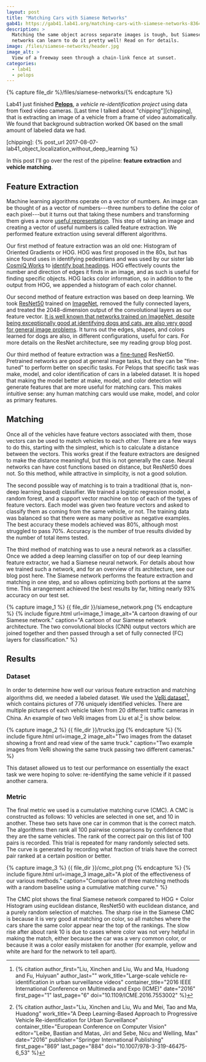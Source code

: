 ```yaml
---
layout: post
title: "Matching Cars with Siamese Networks"
gab41: https://gab41.lab41.org/matching-cars-with-siamese-networks-83646122ad9c
description: >
  Matching the same object across separate images is tough, but Siamese
  networks can learn to do it pretty well! Read on for details.
image: /files/siamese-networks/header.jpg
image_alt: >
  View of a freeway seen through a chain-link fence at sunset.
categories: 
  - lab41
  - pelops
---
```


{% capture file_dir %}/files/siamese-networks/{% endcapture %}

Lab41 just finished [**Pelops**][pelops], a _vehicle re-identification
project_ using data from fixed video cameras. [Last time I talked about
"chipping"][chipping], that is extracting an image of a vehicle from a frame
of video automatically. We found that background subtraction worked OK based
on the small amount of labeled data we had.

[pelops]: https://github.com/Lab41/pelops
[chipping]: {% post_url 2017-08-07-lab41_object_localization_without_deep_learning %}

In this post I'll go over the rest of the pipeline: **feature extraction** and
**vehicle matching**.

## Feature Extraction

Machine learning algorithms operate on a vector of numbers. An image can be
thought of as a vector of numbers---three numbers to define the color of each
pixel---but it turns out that taking these numbers and transforming them gives
a more [useful representation][vis]. This step of taking an image and creating
a vector of useful numbers is called feature extraction. We performed feature
extraction using several different algorithms.

[vis]: https://en.wikipedia.org/wiki/Visual_descriptor

Our first method of feature extraction was an old one: Histogram of Oriented
Gradients or HOG. HOG was first proposed in the 80s, but has since found uses
in identifying pedestrians and was used by our sister lab [CosmiQ
Works][cosmiq] to [identify boat headings][boats]. HOG effectively counts the
number and direction of edges it finds in an image, and as such is useful for
finding specific objects. HOG lacks color information, so in addition to the
output from HOG, we appended a histogram of each color channel.

[cosmiq]: https://medium.com/the-downlinq
[boats]: https://medium.com/the-downlinq/histogram-of-oriented-gradients-hog-heading-classification-a92d1cf5b3cc

Our second method of feature extraction was based on deep learning. We took
[ResNet50][resnet] trained on [ImageNet][in], removed the fully connected
layers, and treated the 2048-dimension output of the convolutional layers as
our feature vector. [It is well known that networks trained on ImageNet,
despite being exceptionally good at identifying dogs and cats, are also very
good for general image problems][transfer]. It turns out the edges, shapes,
and colors learned for dogs are also, in different configurations, useful for
cars. For more details on the ResNet architecture, see my reading group blog
post.

[resnet]: https://arxiv.org/abs/1512.03385
[in]: http://www.image-net.org/
[transfer]: https://cs231n.github.io/transfer-learning/

Our third method of feature extraction was a [fine-tuned][transfer] ResNet50.
Pretrained networks are good at general image tasks, but they can be
"fine-tuned" to perform better on specific tasks. For Pelops that specific
task was make, model, and color identification of cars in a labeled dataset.
It is hoped that making the model better at make, model, and color detection
will generate features that are more useful for matching cars. This makes
intuitive sense: any human matching cars would use make, model, and color as
primary features.

## Matching

Once all of the vehicles have feature vectors associated with them, those
vectors can be used to match vehicles to each other. There are a few ways to
do this, starting with the simplest, which is to calculate a distance between
the vectors. This works great if the feature extractors are designed to make
the distance meaningful, but this is not generally the case. Neural networks
can have cost functions based on distance, but ResNet50 does not. So this
method, while attractive in simplicity, is not a good solution.

The second possible way of matching is to train a traditional (that is,
non-deep learning based) classifier. We trained a logistic regression model, a
random forest, and a support vector machine on top of each of the types of
feature vectors. Each model was given two feature vectors and asked to
classify them as coming from the same vehicle, or not. The training data was
balanced so that there were as many positive as negative examples. The best
accuracy these models achieved was 80%, although most struggled to pass 70%.
Accuracy is the number of true results divided by the number of total items
tested.

The third method of matching was to use a neural network as a classifier. Once
we added a deep learning classifier on top of our deep learning feature
extractor, we had a Siamese neural network. For details about how we trained
such a network, and for an overview of its architecture, see our blog post
here. The Siamese network performs the feature extraction and matching in one
step, and so allows optimizing both portions at the same time. This
arrangement achieved the best results by far, hitting nearly 93% accuracy on
our test set.

{% capture image_1 %} {{ file_dir }}/siamese_network.png {% endcapture %}
{% include figure.html
  url=image_1
  image_alt="A cartoon drawing of our Siamese network."
  caption="A cartoon of our Siamese network architecture. The two
  convolutional blocks (CNN) output vectors which are joined together and then
  passed through a set of fully connected (FC) layers for classification."
%}

## Results

### Dataset

In order to determine how well our various feature extraction and matching
algorithms did, we needed a labeled dataset. We used the [VeRi
dataset][veri][^veri], which contains pictures of 776 uniquely identified
vehicles. There are multiple pictures of each vehicle taken from 20 different
traffic cameras in China. An example of two VeRi images from Liu et al.[^liu]
is show below.

[veri]: https://ieeexplore.ieee.org/document/7553002/
[^veri]:
    {% citation
      author_first="Liu, Xinchen and Liu, Wu and Ma, Huadong and Fu, Huiyuan"
      author_last=""
      work_title="Large-scale vehicle re-identification in urban surveillance videos"
      container_title="2016 IEEE International Conference on Multimedia and Expo (ICME)"
      date="2016"
      first_page="1"
      last_page="6"
      doi="10.1109/ICME.2016.7553002"
    %}

[^liu]:
    {% citation
      author_last="Liu, Xinchen and Liu, Wu and Mei, Tao and Ma, Huadong"
      work_title="A Deep Learning-Based Approach to Progressive Vehicle Re-identification for Urban Surveillance"
      container_title="European Conference on Computer Vision"
      editor="Leibe, Bastian and Matas, Jiri and Sebe, Nicu and Welling, Max"
      date="2016"
      publisher="Springer International Publishing"
      first_page="869"
      last_page="884"
      doi="10.1007/978-3-319-46475-6_53"
    %}

{% capture image_2 %} {{ file_dir }}/trucks.jpg {% endcapture %}
{% include figure.html
  url=image_2
  image_alt="Two images from the dataset showing a front and read view of the
  same truck."
  caption="Two example images from VeRi showing the same truck passing two
  different cameras."
%}


This dataset allowed us to test our performance on essentially the exact task
we were hoping to solve: re-identifying the same vehicle if it passed another
camera.

### Metric

The final metric we used is a cumulative matching curve (CMC). A CMC is
constructed as follows: 10 vehicles are selected in one set, and 10 in
another. These two sets have one car in common that is the correct match. The
algorithms then rank all 100 pairwise comparisons by confidence that they are
the same vehicles. The rank of the correct pair on this list of 100 pairs is
recorded. This trial is repeated for many randomly selected sets. The curve is
generated by recording what fraction of trials have the correct pair ranked at
a certain position or better.

{% capture image_3 %} {{ file_dir }}/cmc_plot.png {% endcapture %}
{% include figure.html
  url=image_3
  image_alt="A plot of the effectiveness of our various methods."
  caption="Comparison of three matching methods with a random baseline using a cumulative matching curve."
%}

The CMC plot shows the final Siamese network compared to HOG + Color Histogram
using euclidean distance, ResNet50 with euclidean distance, and a purely
random selection of matches. The sharp rise in the Siamese CMC is because it
is very good at matching on color, so all matches where the cars share the
same color appear near the top of the rankings. The slow rise after about rank
10 is due to cases where color was not very helpful in making the match,
either because the car was a very common color, or because it was a color
easily mistaken for another (for example, yellow and white are hard for the
network to tell apart).
